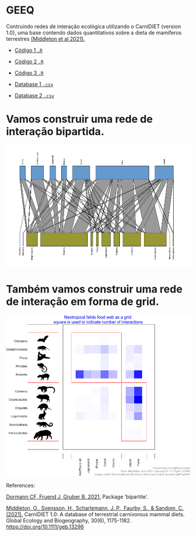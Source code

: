 # GEEQ

Contruindo redes de interação ecológica utilizando o CarniDIET (version 1.0), uma base contendo dados quantitativos sobre a dieta de mamíferos terrestres [(Middleton et al 2021).](https://doi.org/10.1111/geb.13296) 

- [Código 1 `.R`](https://github.com/fblpalmeira/GEEQ/blob/main/data/Bipartite_carnidiet.R)

- [Código 2 `.R`](https://github.com/fblpalmeira/GEEQ/blob/main/data/Ordernet.R)

- [Código 3 `.R`](https://github.com/fblpalmeira/GEEQ/blob/main/data/Entropy.R)

- [Database 1 `.csv`](https://github.com/fblpalmeira/GEEQ/blob/main/data/geb13296-sup-0011-carnidiet.csv)

- [Database 2 `.csv`](https://github.com/fblpalmeira/GEEQ/blob/main/data/geb13296-sup-0011-carnidiet2.csv)

# Vamos construir uma rede de interação bipartida. 

<img src="https://github.com/fblpalmeira/GEEQ/blob/main/data/carnidiet_bipartite.png">

# Também vamos construir uma rede de interação em forma de grid.

<img src="https://github.com/fblpalmeira/CarniDIET/blob/main/data/felids_diet2.png">

References: 

[Dormann CF, Fruend J, Gruber B. 2021.](http://cran.r-project.org/web/packages/bipartite/bipartite.pdf) Package ‘bipartite’. 

[Middleton, O., Svensson, H., Scharlemann, J. P., Faurby, S., & Sandom, C. (2021).]( https://doi.org/10.1111/geb.13296) CarniDIET 1.0: A database of terrestrial carnivorous mammal diets. Global Ecology and Biogeography, 30(6), 1175-1182. https://doi.org/10.1111/geb.13296

